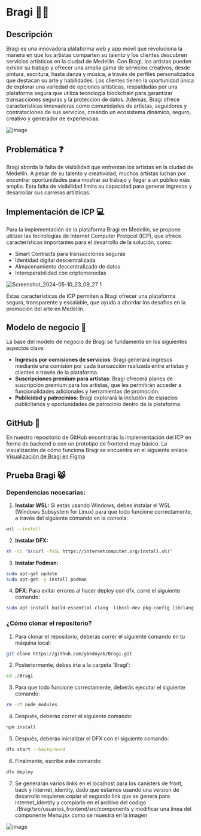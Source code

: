 # Bragi 🎨📱

## Descripción
Bragi es una innovadora plataforma web y app móvil que revoluciona la manera en que los artistas comparten su talento y los clientes descubren servicios artísticos en la ciudad de Medellín. Con Bragi, los artistas pueden exhibir su trabajo y ofrecer una amplia gama de servicios creativos, desde pintura, escritura, hasta danza y música, a través de perfiles personalizados que destacan su arte y habilidades. Los clientes tienen la oportunidad única de explorar una variedad de opciones artísticas, respaldadas por una plataforma segura que utiliza tecnología blockchain para garantizar transacciones seguras y la protección de datos. Además, Bragi ofrece características innovadoras como comunidades de artistas, seguidores y contrataciones de sus servicios, creando un ecosistema dinámico, seguro, creativo y generador de experiencias.

![image](https://github.com/ybedoyab/Bragi/assets/72664432/4bc1ef00-d3d6-4fcc-b2d3-f77eef5b7a9d)


## Problemática ❓
Bragi aborda la falta de visibilidad que enfrentan los artistas en la ciudad de Medellín. A pesar de su talento y creatividad, muchos artistas luchan por encontrar oportunidades para mostrar su trabajo y llegar a un público más amplio. Esta falta de visibilidad limita su capacidad para generar ingresos y desarrollar sus carreras artísticas.

## Implementación de ICP 💻
Para la implementación de la plataforma Bragi en Medellín, se propone utilizar las tecnologías de Internet Computer Protocol (ICP), que ofrece características importantes para el desarrollo de la solución, como:  
- Smart Contracts para transacciones seguras
- Identidad digital descentralizada
- Almacenamiento descentralizado de datos
- Interoperabilidad con criptomonedas

![Screenshot_2024-05-10_23_09_27 1](https://github.com/ybedoyab/Bragi/assets/72664432/de2d602f-16a6-433c-921e-b08cd6ff0348)


Estas características de ICP permiten a Bragi ofrecer una plataforma segura, transparente y escalable, que ayuda a abordar los desafíos en la promoción del arte en Medellín.

## Modelo de negocio 💼
La base del modelo de negocio de Bragi se fundamenta en los siguientes aspectos clave:  
- **Ingresos por comisiones de servicios**: Bragi generará ingresos mediante una comisión por cada transacción realizada entre artistas y clientes a través de la plataforma.  
- **Suscripciones premium para artistas**: Bragi ofrecerá planes de suscripción premium para los artistas, que les permitirán acceder a funcionalidades adicionales y herramientas de promoción.  
- **Publicidad y patrocinios**: Bragi explorará la inclusión de espacios publicitarios y oportunidades de patrocinio dentro de la plataforma.  

## GitHub 🚀
En nuestro repositorio de GitHub encontrarás la implementación del ICP en forma de backend o con un prototipo de frontend muy básico. La visualización de cómo funciona Bragi se encuentra en el siguiente enlace: [Visualización de Bragi en Figma](https://www.figma.com/proto/AmQPUAtlrZurNAtIAu6WhV/Bragi?node-id=19-2666&t=BnAcLXVRa0hBFj30-1&scaling=scale-down-width&page-id=19%3A2664&starting-point-node-id=19%3A2666&hotspot-hints=0&hide-ui=1)

## Prueba Bragi 😸

### **Dependencias necesarias:**
1. **Instalar WSL:** Si estás usando Windows, debes instalar el WSL (Windows Subsystem for Linux) para que todo funcione correctamente, a través del siguiente comando en la consola:
```bash
wsl --install
```

2. **Instalar DFX:**
```bash
sh -ci "$(curl -fsSL https://internetcomputer.org/install.sh)"
```

3. **Instalar Podman:**
```bash
sudo apt-get update
sudo apt-get -y install podman
```

4. **DFX**: Para evitar errores al hacer deploy con dfx, corre el siguiente comando:
```bash
sudo apt install build-essential clang  libssl-dev pkg-config libclang-dev
```

### ¿Cómo clonar el repositorio?
1. Para clonar el repositorio, deberás correr el siguiente comando en tu máquina local:
```bash
git clone https://github.com/ybedoyab/Bragi.git
```

2. Posteriormente, debes irte a la carpeta 'Bragi':
```bash
cd ./Bragi
```

3. Para que todo funcione correctamente, deberás ejecutar el siguiente comando:  
```bash
rm -rf node_modules
```

4.  Después, deberás correr el siguiente comando:
```bash
npm install
```

5. Después, deberás inicializar el DFX con el siguiente comando:
```bash
dfx start --background
```

6. Finalmente, escribe este comando: 
```bash
dfx deploy
```

7. Se generarán varios links en el localhost para los canisters de front, back y internet_identity, dado que estamos usando una version de desarrollo requieres copiar el segundo link que se genera para internet_identity y compiarlo en el archivo del codigo ./Bragi/src/usuarios_frontend/src/components y modificar una linea del componente Menu.jsx como se muestra en la imagen 

![image](https://github.com/ybedoyab/Bragi/assets/117226776/d5e213c7-9304-4521-b763-400853fecc07)
